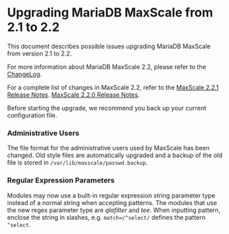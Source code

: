 # Upgrading MariaDB MaxScale from 2.1 to 2.2

This document describes possible issues upgrading MariaDB MaxScale from version
2.1 to 2.2.

For more information about MariaDB MaxScale 2.2, please refer to the
[ChangeLog](../Changelog.md).

For a complete list of changes in MaxScale 2.2, refer to the
[MaxScale 2.2.1 Release Notes](../Release-Notes/MaxScale-2.2.1-Release-Notes.md).
[MaxScale 2.2.0 Release Notes](../Release-Notes/MaxScale-2.2.0-Release-Notes.md).

Before starting the upgrade, we recommend you back up your current configuration
file.

### Administrative Users

The file format for the administrative users used by MaxScale has been
changed. Old style files are automatically upgraded and a backup of the old file is
stored in `/var/lib/maxscale/passwd.backup`.

### Regular Expression Parameters

Modules may now use a built-in regular expression string parameter type instead
of a normal string when accepting patterns. The modules that use the new regex
parameter type are *qlafilter* and *tee*. When inputting pattern, enclose the
string in slashes, e.g. `match=/^select/` defines the pattern `^select`.
